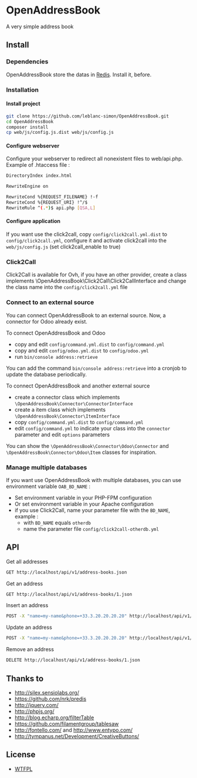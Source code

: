 # OpenAddressBook

A very simple address book

## Install

### Dependencies

OpenAddressBook store the datas in [Redis](http://redis.io/). Install it, before.

### Installation

#### Install project
```bash
git clone https://github.com/leblanc-simon/OpenAddressBook.git
cd OpenAddressBook
composer install
cp web/js/config.js.dist web/js/config.js
```

#### Configure webserver

Configure your webserver to redirect all nonexistent files to web/api.php.
Example of .htaccess file :

```bash
DirectoryIndex index.html

RewriteEngine on

RewriteCond %{REQUEST_FILENAME} !-f
RewriteCond %{REQUEST_URI} !^/$
RewriteRule ^(.*)$ api.php [QSA,L]
```

#### Configure application

If you want use the click2call, copy ```config/click2call.yml.dist``` to ```config/click2call.yml```,
configure it and activate click2call into the ```web/js/config.js``` (set click2call_enable to true)

### Click2Call

Click2Call is available for Ovh, if you have an other provider, create a class implements
\OpenAddressBook\Click2Call\Click2CallInterface and change the class name into the ```config/click2call.yml```
file

### Connect to an external source

You can connect OpenAddressBook to an external source. Now, a connector for Odoo already exist.

To connect OpenAddressBook and Odoo

* copy and edit ```config/command.yml.dist``` to ```config/command.yml```
* copy and edit ```config/odoo.yml.dist``` to ```config/odoo.yml```
* run ```bin/console address:retrieve```

You can add the command ```bin/console address:retrieve``` into a cronjob to update the database periodically.

To connect OpenAddressBook and another external source

* create a connector class which implements ```\OpenAddressBook\Connector\ConnectorInterface```
* create a item class which implements ```\OpenAddressBook\Connector\ItemInterface```
* copy ```config/command.yml.dist``` to ```config/command.yml```
* edit ```config/command.yml``` to indicate your class into the ```connector``` parameter and edit ```options``` parameters

You can show the ```\OpenAddressBook\Connector\Odoo\Connector``` and ```\OpenAddressBook\Connector\Odoo\Item``` 
classes for inspiration.

### Manage multiple databases

If you want use OpenAddressBook with multiple databases, you can use environment variable `OAB_BD_NAME` :

* Set environment variable in your PHP-FPM configuration
* Or set environment variable in your Apache configuration
* if you use Click2Call, name your parameter file with the `BD_NAME`, example :
    * with `BD_NAME` equals `otherdb`
    * name the parameter file `config/click2call-otherdb.yml`

## API

Get all addresses

```bash
GET http://localhost/api/v1/address-books.json
```


Get an address

```bash
GET http://localhost/api/v1/address-books/1.json
```


Insert an address

```bash
POST -X "name=my-name&phone=+33.3.20.20.20.20" http://localhost/api/v1/address-books.json
```

Update an address

```bash
POST -X "name=my-name&phone=+33.3.20.20.20.20" http://localhost/api/v1/address-books/1.json
```

Remove an address

```bash
DELETE http://localhost/api/v1/address-books/1.json
```

## Thanks to

* http://silex.sensiolabs.org/
* https://github.com/nrk/predis
* http://jquery.com/
* http://phpjs.org/
* http://blog.echarp.org/filterTable
* https://github.com/filamentgroup/tablesaw
* http://fontello.com/ and http://www.entypo.com/
* http://tympanus.net/Development/CreativeButtons/

## License

* [WTFPL](http://www.wtfpl.net/txt/copying/)

